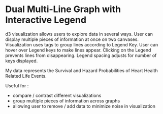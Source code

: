 # Dual Multi-Line Graph with Interactive Legend

d3 visualization allows users to explore data in several ways. User can display multiple pieces of information at once on two canvases. Visualization uses tags to group lines according to Legend Key. User can hover over Legend keys to make lines appear. Clicking on the Legend prevents lines from disappearing. Legend spacing adjusts for number of keys displayed.

My data represents the Survival and Hazard Probabilities of Heart Health Related Life Events. 

Useful for :
 - compare / contrast different visualizations
 - group multiple pieces of information across graphs
 - allowing user to remove / add data to minimize noise in visualization
